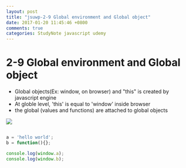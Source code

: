 ```yaml
---
layout: post
title: "jsuwp-2-9 Global environment and Global object"
date: 2017-01-20 11:45:46 +0800
comments: true
categories: StudyNote javascript udemy
---
```

<!--more-->

# 2-9 Global environment and Global object

- Global objects(Ex: window, on browser) and "this" is created by javascript engine
- At globle level, 'this' is equal to 'window' inside browser
- the global (values and functions) are attached to global objects

<img src="{{root_url}}/images/studynotes/Globalcontext_overview.png">

``` javascript

a = 'hello world';
b = function(){};

console.log(window.a);
console.log(window.b);

```

